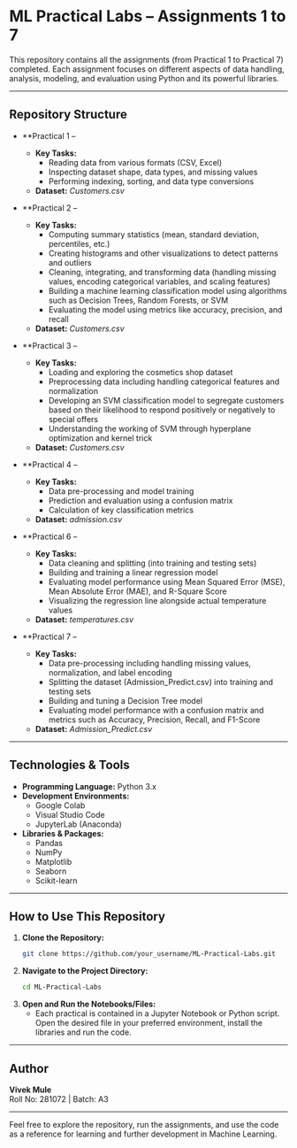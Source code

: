 # ML Practical Labs – Assignments 1 to 7

This repository contains all the assignments (from Practical 1 to Practical 7) completed. Each assignment focuses on different aspects of data handling, analysis, modeling, and evaluation using Python and its powerful libraries.

---

## Repository Structure

- **Practical 1 –
  - **Key Tasks:**  
    - Reading data from various formats (CSV, Excel)  
    - Inspecting dataset shape, data types, and missing values  
    - Performing indexing, sorting, and data type conversions  
  - **Dataset:** *Customers.csv*  

- **Practical 2 –
  - **Key Tasks:**  
    - Computing summary statistics (mean, standard deviation, percentiles, etc.)  
    - Creating histograms and other visualizations to detect patterns and outliers  
    - Cleaning, integrating, and transforming data (handling missing values, encoding categorical variables, and scaling features)  
    - Building a machine learning classification model using algorithms such as Decision Trees, Random Forests, or SVM  
    - Evaluating the model using metrics like accuracy, precision, and recall
  - **Dataset:** *Customers.csv*  

- **Practical 3 –
  - **Key Tasks:**  
    - Loading and exploring the cosmetics shop dataset  
    - Preprocessing data including handling categorical features and normalization  
    - Developing an SVM classification model to segregate customers based on their likelihood to respond positively or negatively to special offers  
    - Understanding the working of SVM through hyperplane optimization and kernel trick
  - **Dataset:** *Customers.csv*  

- **Practical 4 –
  - **Key Tasks:**  
    - Data pre-processing and model training  
    - Prediction and evaluation using a confusion matrix  
    - Calculation of key classification metrics  
  - **Dataset:** *admission.csv*  

- **Practical 6 –
  - **Key Tasks:**  
    - Data cleaning and splitting (into training and testing sets)  
    - Building and training a linear regression model  
    - Evaluating model performance using Mean Squared Error (MSE), Mean Absolute Error (MAE), and R-Square Score  
    - Visualizing the regression line alongside actual temperature values
  - **Dataset:** *temperatures.csv*  

- **Practical 7 –
  - **Key Tasks:**  
    - Data pre-processing including handling missing values, normalization, and label encoding  
    - Splitting the dataset (Admission_Predict.csv) into training and testing sets  
    - Building and tuning a Decision Tree model  
    - Evaluating model performance with a confusion matrix and metrics such as Accuracy, Precision, Recall, and F1-Score
  - **Dataset:** *Admission_Predict.csv*  

---

## Technologies & Tools

- **Programming Language:** Python 3.x
- **Development Environments:**  
  - Google Colab  
  - Visual Studio Code
  - JupyterLab (Anaconda)
- **Libraries & Packages:**  
  - Pandas  
  - NumPy  
  - Matplotlib  
  - Seaborn  
  - Scikit-learn

---

## How to Use This Repository

1. **Clone the Repository:**
   ```bash
   git clone https://github.com/your_username/ML-Practical-Labs.git
   ```
2. **Navigate to the Project Directory:**
   ```bash
   cd ML-Practical-Labs
   ```
3. **Open and Run the Notebooks/Files:**
   - Each practical is contained in a Jupyter Notebook or Python script. Open the desired file in your preferred environment, install the libraries and run the code.

---

## Author

**Vivek Mule**  
Roll No: 281072 | Batch: A3


---

Feel free to explore the repository, run the assignments, and use the code as a reference for learning and further development in Machine Learning.
